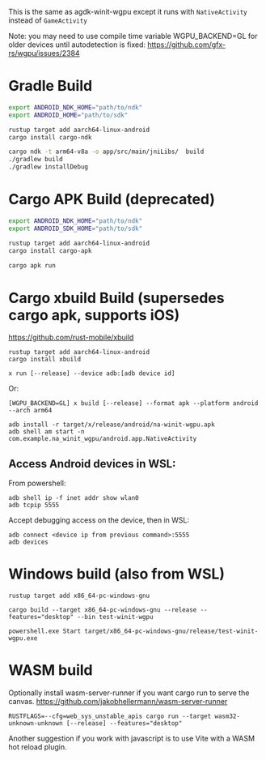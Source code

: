 This is the same as agdk-winit-wgpu except it runs with `NativeActivity`
instead of `GameActivity`

Note: you may need to use compile time variable WGPU_BACKEND=GL for older devices until autodetection is fixed:
https://github.com/gfx-rs/wgpu/issues/2384

# Gradle Build

```bash
export ANDROID_NDK_HOME="path/to/ndk"
export ANDROID_HOME="path/to/sdk"

rustup target add aarch64-linux-android
cargo install cargo-ndk

cargo ndk -t arm64-v8a -o app/src/main/jniLibs/  build
./gradlew build
./gradlew installDebug
```

# Cargo APK Build (deprecated)

```bash
export ANDROID_NDK_HOME="path/to/ndk"
export ANDROID_SDK_HOME="path/to/sdk"

rustup target add aarch64-linux-android
cargo install cargo-apk

cargo apk run
```

# Cargo xbuild Build (supersedes cargo apk, supports iOS)

https://github.com/rust-mobile/xbuild

```
rustup target add aarch64-linux-android
cargo install xbuild

x run [--release] --device adb:[adb device id]
```

Or:

```
[WGPU_BACKEND=GL] x build [--release] --format apk --platform android --arch arm64

adb install -r target/x/release/android/na-winit-wgpu.apk
adb shell am start -n com.example.na_winit_wgpu/android.app.NativeActivity
```

## Access Android devices in WSL:

From powershell:

```
adb shell ip -f inet addr show wlan0
adb tcpip 5555
```

Accept debugging access on the device, then in WSL:

```
adb connect <device ip from previous command>:5555
adb devices
```

# Windows build (also from WSL)

```
rustup target add x86_64-pc-windows-gnu

cargo build --target x86_64-pc-windows-gnu --release --features="desktop" --bin test-winit-wgpu

powershell.exe Start target/x86_64-pc-windows-gnu/release/test-winit-wgpu.exe
```

# WASM build

Optionally install wasm-server-runner if you want cargo run to serve the canvas.
https://github.com/jakobhellermann/wasm-server-runner

```
RUSTFLAGS=--cfg=web_sys_unstable_apis cargo run --target wasm32-unknown-unknown [--release] --features="desktop"
```

Another suggestion if you work with javascript is to use Vite with a WASM hot reload plugin.
